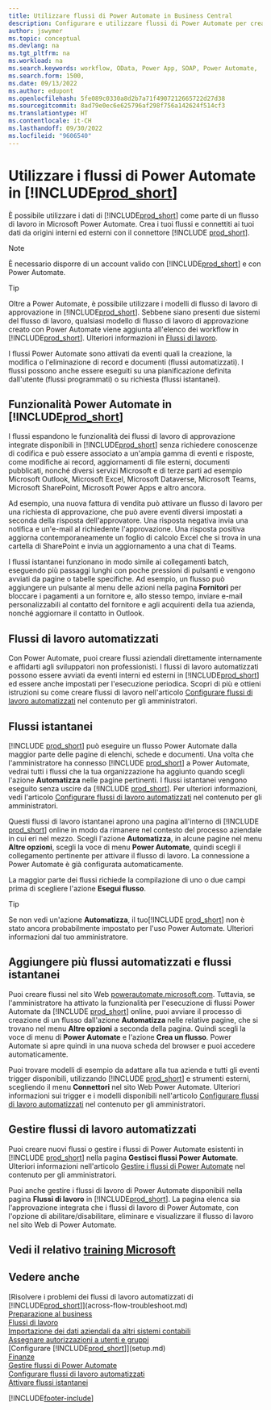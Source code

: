 ```yaml
---
title: Utilizzare flussi di Power Automate in Business Central
description: Configurare e utilizzare flussi di Power Automate per creare o modificare i dati di Business Central.
author: jswymer
ms.topic: conceptual
ms.devlang: na
ms.tgt_pltfrm: na
ms.workload: na
ms.search.keywords: workflow, OData, Power App, SOAP, Power Automate,
ms.search.form: 1500,
ms.date: 09/13/2022
ms.author: edupont
ms.openlocfilehash: 5fe089c0330a8d2b7a71f4907212665722d27d38
ms.sourcegitcommit: 8ad79e0ec6e625796af298f756a142624f514cf3
ms.translationtype: HT
ms.contentlocale: it-CH
ms.lasthandoff: 09/30/2022
ms.locfileid: "9606540"
---
```

# <a name="use-power-automate-flows-in-prod_short"></a>Utilizzare i flussi di Power Automate in [!INCLUDE[prod_short](includes/prod_short.md)]

È possibile utilizzare i dati di [!INCLUDE[prod_short](includes/prod_short.md)] come parte di un flusso di lavoro in Microsoft Power Automate. Crea i tuoi flussi e connettiti ai tuoi dati da origini interni ed esterni con il connettore [!INCLUDE [prod_short](includes/prod_short.md)].

> [!NOTE]
> È necessario disporre di un account valido con [!INCLUDE[prod_short](includes/prod_short.md)] e con Power Automate.  

> [!TIP]
> Oltre a Power Automate, è possibile utilizzare i modelli di flusso di lavoro di approvazione in [!INCLUDE[prod_short](includes/prod_short.md)]. Sebbene siano presenti due sistemi del flusso di lavoro, qualsiasi modello di flusso di lavoro di approvazione creato con Power Automate viene aggiunta all'elenco dei workflow in [!INCLUDE[prod_short](includes/prod_short.md)]. Ulteriori informazioni in [Flussi di lavoro](across-workflow.md).

I flussi Power Automate sono attivati da eventi quali la creazione, la modifica o l'eliminazione di record e documenti (flussi automatizzati). I flussi possono anche essere eseguiti su una pianificazione definita dall'utente (flussi programmati) o su richiesta (flussi istantanei).

## <a name="power-automate-features-in-prod_short"></a>Funzionalità Power Automate in [!INCLUDE[prod_short](includes/prod_short.md)]

I flussi espandono le funzionalità dei flussi di lavoro di approvazione integrate disponibili in [!INCLUDE[prod_short](includes/prod_short.md)] senza richiedere conoscenze di codifica e può essere associato a un'ampia gamma di eventi e risposte, come modifiche ai record, aggiornamenti di file esterni, documenti pubblicati, nonché diversi servizi Microsoft e di terze parti ad esempio Microsoft Outlook, Microsoft Excel, Microsoft Dataverse, Microsoft Teams, Microsoft SharePoint, Microsoft Power Apps e altro ancora.

Ad esempio, una nuova fattura di vendita può attivare un flusso di lavoro per una richiesta di approvazione, che può avere eventi diversi impostati a seconda della risposta dell'approvatore. Una risposta negativa invia una notifica e un'e-mail al richiedente l'approvazione. Una risposta positiva aggiorna contemporaneamente un foglio di calcolo Excel che si trova in una cartella di SharePoint e invia un aggiornamento a una chat di Teams.

I flussi istantanei funzionano in modo simile ai collegamenti batch, eseguendo più passaggi lunghi con poche pressioni di pulsanti e vengono avviati da pagine o tabelle specifiche. Ad esempio, un flusso può aggiungere un pulsante al menu delle azioni nella pagina **Fornitori** per bloccare i pagamenti a un fornitore e, allo stesso tempo, inviare e-mail personalizzabili al contatto del fornitore e agli acquirenti della tua azienda, nonché aggiornare il contatto in Outlook.

## <a name="automated-workflows"></a>Flussi di lavoro automatizzati

Con Power Automate, puoi creare flussi aziendali direttamente internamente e affidarti agli sviluppatori non professionisti. I flussi di lavoro automatizzati possono essere avviati da eventi interni ed esterni in [!INCLUDE[prod_short](includes/prod_short.md)] ed essere anche impostati per l'esecuzione periodica. Scopri di più e ottieni istruzioni su come creare flussi di lavoro nell'articolo [Configurare flussi di lavoro automatizzati](/dynamics365/business-central/dev-itpro/powerplatform/automate-workflows) nel contenuto per gli amministratori.

## <a name="instant-flows"></a>Flussi istantanei

[!INCLUDE [prod_short](includes/prod_short.md)] può eseguire un flusso Power Automate dalla maggior parte delle pagine di elenchi, schede e documenti. Una volta che l'amministratore ha connesso [!INCLUDE [prod_short](includes/prod_short.md)] a Power Automate, vedrai tutti i flussi che la tua organizzazione ha aggiunto quando scegli l'azione **Automatizza** nelle pagine pertinenti. I flussi istantanei vengono eseguito senza uscire da [!INCLUDE [prod_short](includes/prod_short.md)]. Per ulteriori informazioni, vedi l'articolo [Configurare flussi di lavoro automatizzati](/dynamics365/business-central/dev-itpro/powerplatform/automate-workflows) nel contenuto per gli amministratori.

Questi flussi di lavoro istantanei aprono una pagina all'interno di [!INCLUDE [prod_short](includes/prod_short.md)] online in modo da rimanere nel contesto del processo aziendale in cui eri nel mezzo. Scegli l'azione **Automatizza**, in alcune pagine nel menu **Altre opzioni**, scegli la voce di menu **Power Automate**, quindi scegli il collegamento pertinente per attivare il flusso di lavoro. La connessione a Power Automate è già configurata automaticamente.

La maggior parte dei flussi richiede la compilazione di uno o due campi prima di scegliere l'azione **Esegui flusso**.

> [!TIP]
> Se non vedi un'azione **Automatizza**, il tuo[!INCLUDE [prod_short](includes/prod_short.md)] non è stato ancora probabilmente impostato per l'uso Power Automate. Ulteriori informazioni dal tuo amministratore.

## <a name="add-more-automated-flows-and-instant-flows"></a>Aggiungere più flussi automatizzati e flussi istantanei

Puoi creare flussi nel sito Web [powerautomate.microsoft.com](https://powerautomate.microsoft.com). Tuttavia, se l'amministratore ha attivato la funzionalità per l'esecuzione di flussi Power Automate da [!INCLUDE [prod_short](includes/prod_short.md)] online, puoi avviare il processo di creazione di un flusso dall'azione **Automatizza** nelle relative pagine, che si trovano nel menu **Altre opzioni** a seconda della pagina. Quindi scegli la voce di menu di **Power Automate** e l'azione **Crea un flusso**. Power Automate si apre quindi in una nuova scheda del browser e puoi accedere automaticamente.

Puoi trovare modelli di esempio da adattare alla tua azienda e tutti gli eventi trigger disponibili, utilizzando [!INCLUDE [prod_short](includes/prod_short.md)] e strumenti esterni, scegliendo il menu **Connettori** nel sito Web Power Automate. Ulteriori informazioni sui trigger e i modelli disponibili nell'articolo [Configurare flussi di lavoro automatizzati](/dynamics365/business-central/dev-itpro/powerplatform/automate-workflows) nel contenuto per gli amministratori.

## <a name="manage-automated-workflows"></a>Gestire flussi di lavoro automatizzati

Puoi creare nuovi flussi o gestire i flussi di Power Automate esistenti in [!INCLUDE [prod_short](includes/prod_short.md)] nella pagina **Gestisci flussi Power Automate**. Ulteriori informazioni nell'articolo [Gestire i flussi di Power Automate](/dynamics365/business-central/dev-itpro/powerplatform/manage-power-automate-flows) nel contenuto per gli amministratori.

Puoi anche gestire i flussi di lavoro di Power Automate disponibili nella pagina **Flussi di lavoro** in [!INCLUDE[prod_short](includes/prod_short.md)]. La pagina elenca sia l'approvazione integrata che i flussi di lavoro di Power Automate, con l'opzione di abilitare/disabilitare, eliminare e visualizzare il flusso di lavoro nel sito Web di Power Automate.

## <a name="see-related-microsoft-training"></a>Vedi il relativo [training Microsoft](/training/modules/use-power-automate/)

## <a name="see-also"></a>Vedere anche

[Risolvere i problemi dei flussi di lavoro automatizzati di [!INCLUDE[prod_short](includes/prod_short.md)]](across-flow-troubleshoot.md)  
[Preparazione al business](ui-get-ready-business.md)  
[Flussi di lavoro](across-workflow.md)  
[Importazione dei dati aziendali da altri sistemi contabili](across-import-data-configuration-packages.md)  
[Assegnare autorizzazioni a utenti e gruppi](ui-define-granular-permissions.md)  
[Configurare [!INCLUDE[prod_short](includes/prod_short.md)]](setup.md)  
[Finanze](finance.md)  
[Gestire flussi di Power Automate](/dynamics365/business-central/dev-itpro/powerplatform/manage-power-automate-flows)  
[Configurare flussi di lavoro automatizzati](/dynamics365/business-central/dev-itpro/powerplatform/automate-workflows)  
[Attivare flussi istantanei](/dynamics365/business-central/dev-itpro/powerplatform/instant-flows)  

[!INCLUDE[footer-include](includes/footer-banner.md)]

